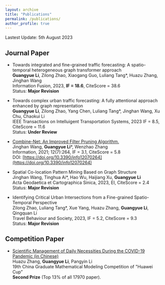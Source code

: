```yaml
---
layout: archive
title: "Publications"
permalink: /publications/
author_profile: true
---
```

Lastest Update: 5th August 2023&nbsp; 

## Journal Paper

- Towards integrated and fine-grained traffic forecasting: A spatio-temporal heterogeneous graph transformer approach
 <br> **Guangyue Li**, Zilong Zhao, Xiaogang Guo, Luliang Tang*, Huazu Zhang, Jinghan Wang
 <br>Information Fusion, 2023,  **IF = 18.6**, CiteScore = 38.6
 <br> Status: **Major Revision**

- Towards complex urban traffic forecasting: A fully attentional approach enhanced by graph representation
 <br> **Guangyue Li**, Zilong Zhao, Yang Chen, Luliang Tang*, Jinghan Wang, Xu Chu, Chaokui Li 
 <br> IEEE Transactions on Intelluigent Transportation Systems, 2023  IF = 8.5, CiteScore = 11.6
 <br> Status: **Under Review**

- [Combine-Net: An Improved Filter Pruning Algorithm.](https://chicory-ggg.github.io/homepage/files/information-12-00264-v3.pdf)
 <br> Jinghan Wang, **Guangyue Li***, Wenzhao Zhang
 <br> Information, 2021; 12(7):264, IF = 3.1, CiteScore = 5.8
 <br> DOI: [https://doi.org/10.3390/info12070264](https://doi.org/10.3390/info12070264)

- Spatial Co-location Pattern Mining Based on Graph Structure
 <br> Jinghan Wang, Tinghua Ai*, Hao Wu, Haijiang Xu, **Guangyue Li**
 <br> Acta Geodaetica et Cartographica Sinica, 2023, EI, CiteScore = 2.4
 <br> Status: **Major Revision**

- Identifying Critical Urban Intersections from a Fine-grained Spatio-Temporal Perspective
 <br> Zilong Zhao, Luliang Tang*, Xue Yang, Huazu Zhang, **Guangyue Li**, Qingquan Li
 <br> Travel Behaviour and Society, 2023, IF = 5.2, CiteScore = 9.3
 <br> Status: **Major Revision**

## Competition Paper

- [Scientific Management of Daily Necessities During the COVID-19 Pandemic (in Chinese)](https://chicory-ggg.github.io/homepage/files/F22938880001.pdf)
  <br>Huazu Zhang, **Guangyue Li**, Pangyin Li
  <br> 19th China Graduate Mathematical Modeling Competition of "Huawei Cup”
  <br>**Second Prize** (Top 13% of all 17970 paper).

